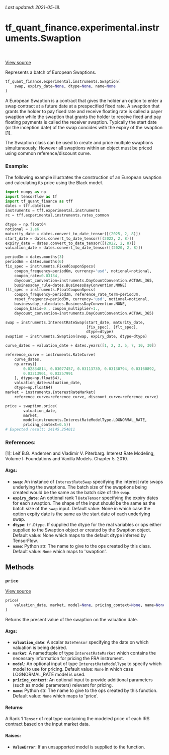 <!--
This file is generated by a tool. Do not edit directly.
For open-source contributions the docs will be updated automatically.
-->

*Last updated: 2021-05-18.*

<div itemscope itemtype="http://developers.google.com/ReferenceObject">
<meta itemprop="name" content="tf_quant_finance.experimental.instruments.Swaption" />
<meta itemprop="path" content="Stable" />
<meta itemprop="property" content="__init__"/>
<meta itemprop="property" content="price"/>
</div>

# tf_quant_finance.experimental.instruments.Swaption

<!-- Insert buttons and diff -->

<table class="tfo-notebook-buttons tfo-api" align="left">
</table>

<a target="_blank" href="https://github.com/google/tf-quant-finance/blob/master/tf_quant_finance/experimental/instruments/swaption.py">View source</a>



Represents a batch of European Swaptions.

```python
tf_quant_finance.experimental.instruments.Swaption(
    swap, expiry_date=None, dtype=None, name=None
)
```



<!-- Placeholder for "Used in" -->

A European Swaption is a contract that gives the holder an option to enter a
swap contract at a future date at a prespecified fixed rate. A swaption that
grants the holder to pay fixed rate and receive floating rate is called a
payer swaption while the swaption that grants the holder to receive fixed and
pay floating payments is called the receiver swaption. Typically the start
date (or the inception date) of the swap concides with the expiry of the
swaption [1].

The Swaption class can be used to create and price multiple swaptions
simultaneously. However all swaptions within an object must be priced using
common reference/discount curve.

### Example:
The following example illustrates the construction of an European swaption
and calculating its price using the Black model.

```python
import numpy as np
import tensorflow as tf
import tf_quant_finance as tff
dates = tff.datetime
instruments = tff.experimental.instruments
rc = tff.experimental.instruments.rates_common

dtype = np.float64
notional = 1.e6
maturity_date = dates.convert_to_date_tensor([(2025, 2, 8)])
start_date = dates.convert_to_date_tensor([(2022, 2, 8)])
expiry_date = dates.convert_to_date_tensor([(2022, 2, 8)])
valuation_date = dates.convert_to_date_tensor([(2020, 2, 8)])

period3m = dates.months(3)
period6m = dates.months(6)
fix_spec = instruments.FixedCouponSpecs(
    coupon_frequency=period6m, currency='usd', notional=notional,
    coupon_rate=0.03134,
    daycount_convention=instruments.DayCountConvention.ACTUAL_365,
    businessday_rule=dates.BusinessDayConvention.NONE)
flt_spec = instruments.FloatCouponSpecs(
    coupon_frequency=period3m, reference_rate_term=period3m,
    reset_frequency=period3m, currency='usd', notional=notional,
    businessday_rule=dates.BusinessDayConvention.NONE,
    coupon_basis=0., coupon_multiplier=1.,
    daycount_convention=instruments.DayCountConvention.ACTUAL_365)

swap = instruments.InterestRateSwap(start_date, maturity_date,
                                    [fix_spec], [flt_spec],
                                    dtype=dtype)
swaption = instruments.Swaption(swap, expiry_date, dtype=dtype)

curve_dates = valuation_date + dates.years([1, 2, 3, 5, 7, 10, 30])

reference_curve = instruments.RateCurve(
    curve_dates,
    np.array([
        0.02834814, 0.03077457, 0.03113739, 0.03130794, 0.03160892,
        0.03213901, 0.03257991
    ], dtype=np.float64),
    valuation_date=valuation_date,
    dtype=np.float64)
market = instruments.InterestRateMarket(
    reference_curve=reference_curve, discount_curve=reference_curve)

price = swaption.price(
        valuation_date,
        market,
        model=instruments.InterestRateModelType.LOGNORMAL_RATE,
        pricing_context=0.5))
# Expected result: 24145.254011
```

### References:
[1]: Leif B.G. Andersen and Vladimir V. Piterbarg. Interest Rate Modeling,
    Volume I: Foundations and Vanilla Models. Chapter 5. 2010.

#### Args:


* <b>`swap`</b>: An instance of `InterestRateSwap` specifying the interest rate
  swaps underlying the swaptions. The batch size of the swaptions being
  created would be the same as the batch size of the `swap`.
* <b>`expiry_date`</b>: An optional rank 1 `DateTensor` specifying the expiry dates
  for each swaption. The shape of the input should be the same as the
  batch size of the `swap` input.
  Default value: None in which case the option expity date is the same as
  the start date of each underlying swap.
* <b>`dtype`</b>: `tf.Dtype`. If supplied the dtype for the real variables or ops
  either supplied to the Swaption object or created by the Swaption
  object.
  Default value: None which maps to the default dtype inferred by
  TensorFlow.
* <b>`name`</b>: Python str. The name to give to the ops created by this class.
  Default value: `None` which maps to 'swaption'.

## Methods

<h3 id="price"><code>price</code></h3>

<a target="_blank" href="https://github.com/google/tf-quant-finance/blob/master/tf_quant_finance/experimental/instruments/swaption.py">View source</a>

```python
price(
    valuation_date, market, model=None, pricing_context=None, name=None
)
```

Returns the present value of the swaption on the valuation date.


#### Args:


* <b>`valuation_date`</b>: A scalar `DateTensor` specifying the date on which
  valuation is being desired.
* <b>`market`</b>: A namedtuple of type `InterestRateMarket` which contains the
  necessary information for pricing the FRA instrument.
* <b>`model`</b>: An optional input of type `InterestRateModelType` to specify which
  model to use for pricing.
  Default value: `None` in which case LOGNORMAL_RATE model is used.
* <b>`pricing_context`</b>: An optional input to provide additional parameters (such
  as model parameters) relevant for pricing.
* <b>`name`</b>: Python str. The name to give to the ops created by this function.
  Default value: `None` which maps to 'price'.


#### Returns:

A Rank 1 `Tensor` of real type containing the modeled price of each IRS
contract based on the input market data.



#### Raises:


* <b>`ValueError`</b>: If an unsupported model is supplied to the function.



